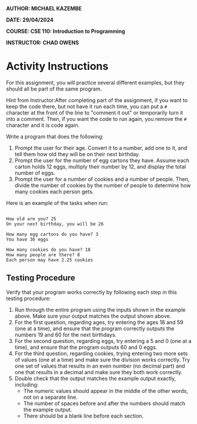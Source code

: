 **AUTHOR:  MICHAEL KAZEMBE**

**DATE:  29/04/2024**

**COURSE:  CSE 110: Introduction to Programming**

**INSTRUCTOR:  CHAD OWENS**

# Activity Instructions

For this assignment, you will practice several different examples, but they should all be part of the same program.

Hint from Instructor:After completing part of the assignment, if you want to keep the code there, but not have it run each time, you can put a `#` character at the front of the line to "comment it out" or temporarily turn it into a comment. Then, if you want the code to run again, you remove the `#` character and it is code again.

Write a program that does the following:

1. Prompt the user for their age. Convert it to a number, add one to it, and tell them how old they will be on their next birthday.
2. Prompt the user for the number of egg cartons they have. Assume each carton holds 12 eggs, multiply their number by 12, and display the total number of eggs.
3. Prompt the user for a number of cookies and a number of people. Then, divide the number of cookies by the number of people to determine how many cookies each person gets.

Here is an example of the tasks when run:

```plaintext

How old are you? 25
On your next birthday, you will be 26

How many egg cartons do you have? 3
You have 36 eggs

How many cookies do you have? 18
How many people are there? 8
Each person may have 2.25 cookies
```


## Testing Procedure

Verify that your program works correctly by following each step in this testing procedure:

1. Run through the entire program using the inputs shown in the example above. Make sure your output matches the output shown above.
2. For the first question, regarding ages, try entering the ages 18 and 59 (one at a time), and ensure that the program correctly outputs the numbers 19 and 60 for the next birthdays.
3. For the second question, regarding eggs, try entering a 5 and 0 (one at a time), and ensure that the program outputs 60 and 0 eggs.
4. For the third question, regarding cookies, trying entering two more sets of values (one at a time) and make sure the division works correctly. Try one set of values that results in an even number (no decimal part) and one that results in a decimal and make sure they both work correctly.
5. Double check that the output matches the example output exactly, including:
   * The numeric values should appear in the middle of the other words, not on a separate line.
   * The number of spaces before and after the numbers should match the example output.
   * There should be a blank line before each section.
